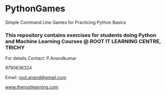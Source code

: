 # PythonGames
Simple Command Line Games for Practicing Python Basics

### This repository contains exercises for students doing Python and Machine Learning Courses @ ROOT IT LEARNING CENTRE, TRICHY
For details Contact: 
P.Anandkumar

9790636324

Email: root.anand@gmail.com

www.therootlearning.com
